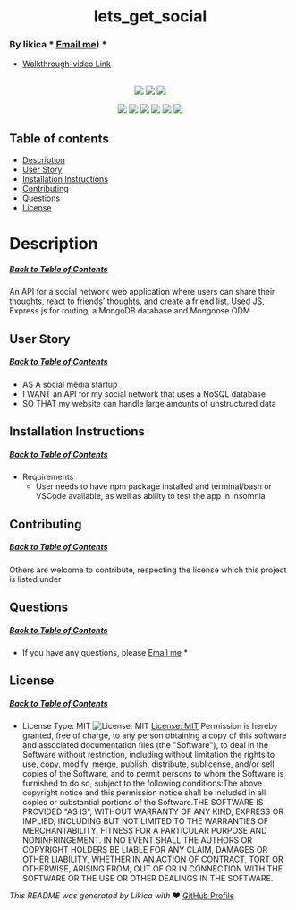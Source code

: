 <h1 align='center'>lets_get_social</h1>

### By likica * [Email me](mailto:codefin9@hotmail.com)) * 
  * [Walkthrough-video Link](https://drive.google.com/file/d/1mQv8DMtSFcGmBhHLXEpBrKqYxIGPiTNU/view) 
<br></br>

<p align="center">
    <img src="https://img.shields.io/github/repo-size/likica/lets_get_social" />
    <img src="https://img.shields.io/github/issues/likica/lets_get_social" />
    <img src="https://img.shields.io/github/last-commit/likica/lets_get_social" >
    </a>
</p>
  
<p align="center">
<img src="https://img.shields.io/badge/-node.js-green" />
    <img src="https://img.shields.io/badge/Javascript-blue" />
    <img src="https://img.shields.io/badge/-mongo-pink" />
    <img src="https://img.shields.io/badge/jQuery-purple"  />
    <img src="https://img.shields.io/badge/-express-red" >
    <img src="https://img.shields.io/badge/-screencastify-darkred" />
</p>

## Table of contents
  * [Description](#Description)
  * [User Story](#User-Story)
  * [Installation Instructions](#installation-Instructions)
  * [Contributing](#Contributing)
  * [Questions](#Questions)
  * [License](#License)
 
# Description
##### [Back to Table of Contents](#Table-of-Contents)
An API for a social network web application where users can share their thoughts, react to friends’ thoughts, and create a friend list. Used JS, Express.js for routing, a MongoDB database and Mongoose ODM.

## User Story
##### [Back to Table of Contents](#Table-of-Contents)
- AS A social media startup
- I WANT an API for my social network that uses a NoSQL database
- SO THAT my website can handle large amounts of unstructured data
## Installation Instructions
##### [Back to Table of Contents](#Table-of-Contents)
  * Requirements
      - User needs to have npm package installed and terminal/bash or VSCode available, as well as ability to test the app in Insomnia
## Contributing
##### [Back to Table of Contents](#Table-of-Contents)
  Others are welcome to contribute, respecting the license which this project is listed under

## Questions
##### [Back to Table of Contents](#Table-of-Contents)
  * If you have any questions, please [Email me](mailto:codefin9@hotmail.com) *

## License 
##### [Back to Table of Contents](#Table-of-Contents)
  * License Type: MIT
    ![License: MIT](https://img.shields.io/badge/License-MIT-green.svg)
    [License: MIT](https://opensource.org/licenses/MIT)
    Permission is hereby granted, free of charge, to any person obtaining a copy of this software and associated documentation files (the "Software"), to deal in the Software without restriction, including without limitation the rights to use, copy, modify, merge, publish, distribute, sublicense, and/or sell copies of the Software, and to permit persons to whom the Software is furnished to do so, subject to the following conditions:The above copyright notice and this permission notice shall be included in all copies or substantial portions of the Software.THE SOFTWARE IS PROVIDED "AS IS", WITHOUT WARRANTY OF ANY KIND, EXPRESS OR IMPLIED, INCLUDING BUT NOT LIMITED TO THE WARRANTIES OF MERCHANTABILITY, FITNESS FOR A PARTICULAR PURPOSE AND NONINFRINGEMENT. IN NO EVENT SHALL THE AUTHORS OR COPYRIGHT HOLDERS BE LIABLE FOR ANY CLAIM, DAMAGES OR OTHER LIABILITY, WHETHER IN AN ACTION OF CONTRACT, TORT OR OTHERWISE, ARISING FROM, OUT OF OR IN CONNECTION WITH THE SOFTWARE OR THE USE OR OTHER DEALINGS IN THE SOFTWARE.


  _This README was generated by Likica with_ ❤️ [GitHub Profile](https://github.com/likica)
